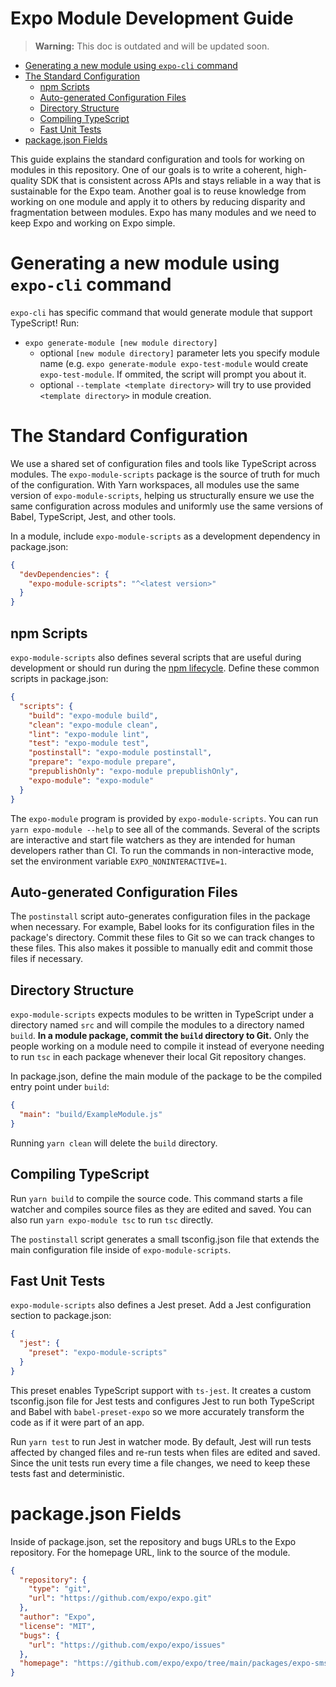 # Expo Module Development Guide

> **Warning:** This doc is outdated and will be updated soon.

- [Generating a new module using `expo-cli` command](#generating-a-new-module-using-expo-cli-command)
- [The Standard Configuration](#the-standard-configuration)
  - [npm Scripts](#npm-scripts)
  - [Auto-generated Configuration Files](#auto-generated-configuration-files)
  - [Directory Structure](#directory-structure)
  - [Compiling TypeScript](#compiling-typescript)
  - [Fast Unit Tests](#fast-unit-tests)
- [package.json Fields](#packagejson-fields)

This guide explains the standard configuration and tools for working on modules in this repository. One of our goals is to write a coherent, high-quality SDK that is consistent across APIs and stays reliable in a way that is sustainable for the Expo team. Another goal is to reuse knowledge from working on one module and apply it to others by reducing disparity and fragmentation between modules. Expo has many modules and we need to keep Expo and working on Expo simple.

# Generating a new module using `expo-cli` command

`expo-cli` has specific command that would generate module that support TypeScript!
Run:

- `expo generate-module [new module directory]`
  - optional `[new module directory]` parameter lets you specify module name (e.g. `expo generate-module expo-test-module` would create `expo-test-module`. If ommited, the script will prompt you about it.
  - optional `--template <template directory>` will try to use provided `<template directory>` in module creation.

# The Standard Configuration

We use a shared set of configuration files and tools like TypeScript across modules. The `expo-module-scripts` package is the source of truth for much of the configuration. With Yarn workspaces, all modules use the same version of `expo-module-scripts`, helping us structurally ensure we use the same configuration across modules and uniformly use the same versions of Babel, TypeScript, Jest, and other tools.

In a module, include `expo-module-scripts` as a development dependency in package.json:

```json
{
  "devDependencies": {
    "expo-module-scripts": "^<latest version>"
  }
}
```

## npm Scripts

`expo-module-scripts` also defines several scripts that are useful during development or should run during the [npm lifecycle](https://docs.npmjs.com/misc/scripts). Define these common scripts in package.json:

```json
{
  "scripts": {
    "build": "expo-module build",
    "clean": "expo-module clean",
    "lint": "expo-module lint",
    "test": "expo-module test",
    "postinstall": "expo-module postinstall",
    "prepare": "expo-module prepare",
    "prepublishOnly": "expo-module prepublishOnly",
    "expo-module": "expo-module"
  }
}
```

The `expo-module` program is provided by `expo-module-scripts`. You can run `yarn expo-module --help` to see all of the commands. Several of the scripts are interactive and start file watchers as they are intended for human developers rather than CI. To run the commands in non-interactive mode, set the environment variable `EXPO_NONINTERACTIVE=1`.

## Auto-generated Configuration Files

The `postinstall` script auto-generates configuration files in the package when necessary. For example, Babel looks for its configuration files in the package's directory. Commit these files to Git so we can track changes to these files. This also makes it possible to manually edit and commit those files if necessary.

## Directory Structure

`expo-module-scripts` expects modules to be written in TypeScript under a directory named `src` and will compile the modules to a directory named `build`. **In a module package, commit the `build` directory to Git.** Only the people working on a module need to compile it instead of everyone needing to run `tsc` in each package whenever their local Git repository changes.

In package.json, define the main module of the package to be the compiled entry point under `build`:

```json
{
  "main": "build/ExampleModule.js"
}
```

Running `yarn clean` will delete the `build` directory.

## Compiling TypeScript

Run `yarn build` to compile the source code. This command starts a file watcher and compiles source files as they are edited and saved. You can also run `yarn expo-module tsc` to run `tsc` directly.

The `postinstall` script generates a small tsconfig.json file that extends the main configuration file inside of `expo-module-scripts`.

## Fast Unit Tests

`expo-module-scripts` also defines a Jest preset. Add a Jest configuration section to package.json:

```json
{
  "jest": {
    "preset": "expo-module-scripts"
  }
}
```

This preset enables TypeScript support with `ts-jest`. It creates a custom tsconfig.json file for Jest tests and configures Jest to run both TypeScript and Babel with `babel-preset-expo` so we more accurately transform the code as if it were part of an app.

Run `yarn test` to run Jest in watcher mode. By default, Jest will run tests affected by changed files and re-run tests when files are edited and saved. Since the unit tests run every time a file changes, we need to keep these tests fast and deterministic.

# package.json Fields

Inside of package.json, set the repository and bugs URLs to the Expo repository. For the homepage URL, link to the source of the module.

```json
{
  "repository": {
    "type": "git",
    "url": "https://github.com/expo/expo.git"
  },
  "author": "Expo",
  "license": "MIT",
  "bugs": {
    "url": "https://github.com/expo/expo/issues"
  },
  "homepage": "https://github.com/expo/expo/tree/main/packages/expo-sms"
}
```
